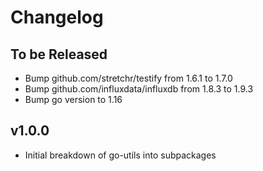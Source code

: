 # Changelog

## To be Released

* Bump github.com/stretchr/testify from 1.6.1 to 1.7.0
* Bump github.com/influxdata/influxdb from 1.8.3 to 1.9.3
* Bump go version to 1.16

## v1.0.0

* Initial breakdown of go-utils into subpackages
